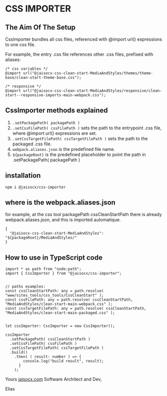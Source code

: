 # CSS IMPORTER


## The Aim Of The Setup

CssImporter bundles all css files, referenced with @import url() expressions to one css file.

For example, the entry .css file references other .css files, prefixed with aliases:
```
/* css variables */
@import url("@jaisocx-css-clean-start-MediaAndStyles/themes/theme-base/clean-start-theme-base.css");

/* responsive */
@import url("@jaisocx-css-clean-start-MediaAndStyles/responsive/clean-start--responsive-imports-main-webpack.css");

```



## CssImporter methods explained

1. `.setPackagePath( packagePath )`
1. `.setCssFilePath( cssFilePath )` sets the path to the entrypoint .css file, where @import url() expressions are set.
2. `.setCssTargetFilePath( cssTargetFilePath )` sets the path to the packaged .css file.
3. `webpack.aliases.json` is the predefined file name.
4. `${packageRoot}` is the predefined placeholder to point the path in .setPackagePath( packagePath )



## installation
```
npm i @jaisocx/css-importer
```


## where is the webpack.aliases.json

for example, at the css tool packagePath cssCleanStartPath there is already webpack.aliases.json, and this is imported automatique.
```
{
  "@jaisocx-css-clean-start-MediaAndStyles": "${packageRoot}/MediaAndStyles/"
}
```



## How to use in TypeScript code

```
import * as path from "node:path";
import { CssImporter } from "@jaisocx/css-importer";


// paths examples:
const cssCleanStartPath: any = path.resolve( "www/sites_tools/css_tools/CssCleanStart" );
const cssFilePath: any = path.resolve( cssCleanStartPath, "MediaAndStyles/clean-start-main-webpack.css" );
const cssTargetFilePath: any = path.resolve( cssCleanStartPath, "MediaAndStyles/clean-start-main-packaged.css" );


let cssImporter: CssImporter = new CssImporter();

cssImporter
  .setPackagePath( cssCleanStartPath )
  .setCssFilePath( cssFilePath )
  .setCssTargetFilePath( cssTargetFilePath )
  .build()
    .then( ( result: number ) => {
        console.log("build result", result);
      }
    );

```



Yours [jaisocx.com](https://jaisocx.com/) Software Architect and Dev,

Elias


